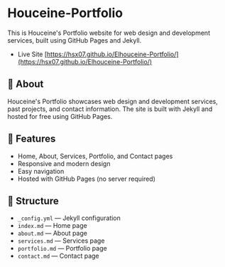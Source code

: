 # Houceine-Portfolio

This is Houceine's Portfolio website for web design and development services, built using GitHub Pages and Jekyll.

- Live Site
[https://hsx07.github.io/Elhouceine-Portfolio/](https://hsx07.github.io/Elhouceine-Portfolio/)

## 📄 About
Houceine's Portfolio showcases web design and development services, past projects, and contact information. The site is built with Jekyll and hosted for free using GitHub Pages.

## 🚀 Features
- Home, About, Services, Portfolio, and Contact pages
- Responsive and modern design
- Easy navigation
- Hosted with GitHub Pages (no server required)

## 📁 Structure
- `_config.yml` — Jekyll configuration
- `index.md` — Home page
- `about.md` — About page
- `services.md` — Services page
- `portfolio.md` — Portfolio page
- `contact.md` — Contact page




